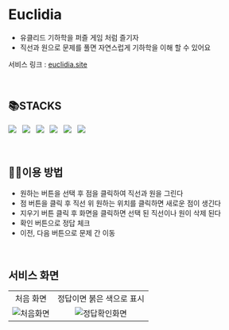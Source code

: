 # Euclidia
- 유클리드 기하학을 퍼즐 게임 처럼 즐기자
- 직선과 원으로 문제를 풀면 자연스럽게 기하학을 이해 할 수 있어요

서비스 링크 : [euclidia.site](https://euclidia.site/)

<br/>

## 📚STACKS

<p>
  <img src="https://img.shields.io/badge/javascript-F7DF1E?style=for-the-badge&logo=javascript&logoColor=white"> &nbsp
  <img src="https://img.shields.io/badge/typescript-3178C6?style=for-the-badge&logo=typescript&logoColor=white"> &nbsp
  <img src="https://img.shields.io/badge/react-61DAFB?style=for-the-badge&logo=react&logoColor=white"> &nbsp
  <img src="https://img.shields.io/badge/tailwindcss-06B6D4?style=for-the-badge&logo=tailwindcss&logoColor=white"> &nbsp
  <img src="https://img.shields.io/badge/awsamplify-FF9900?style=for-the-badge&logo=awsamplify&logoColor=white"> &nbsp
  <img src="https://img.shields.io/badge/cloudflare-F38020?style=for-the-badge&logo=cloudflare&logoColor=white">
</p>

<br/>

## 👨‍🏫이용 방법
- 원하는 버튼을 선택 후 점을 클릭하여 직선과 원을 그린다
- 점 버튼을 클릭 후 직선 위 원하는 위치를 클릭하면 새로운 점이 생긴다
- 지우기 버튼 클릭 후 화면을 클릭하면 선택 된 직선이나 원이 삭제 된다
- 확인 버튼으로 정답 체크
- 이전, 다음 버튼으로 문제 간 이동
  
<br/>

## 서비스 화면

<table>
  <tr>
    <td align="center">처음 화면</td>
    <td align="center">정답이면 붉은 색으로 표시</td>
  </tr>
  <tr>
    <td align="center"><img src="https://github.com/KimMH853/Euclidia/assets/100124429/5894e761-ba7e-4b69-8c64-fbad1c1a9ae9" alt="처음화면"></td>
    <td align="center"><img src="https://github.com/KimMH853/Euclidia/assets/100124429/bd401ee8-ebf5-49d7-a6e2-1799a9c31408" alt="정답확인화면"></td>
  </tr>
</table>
   

